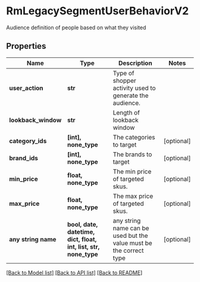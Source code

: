 # RmLegacySegmentUserBehaviorV2

Audience definition of people based on what they visited

## Properties
Name | Type | Description | Notes
------------ | ------------- | ------------- | -------------
**user_action** | **str** | Type of shopper activity used to generate the audience. | 
**lookback_window** | **str** | Length of lookback window | 
**category_ids** | **[int], none_type** | The categories to target | [optional] 
**brand_ids** | **[int], none_type** | The brands to target | [optional] 
**min_price** | **float, none_type** | The min price of targeted skus. | [optional] 
**max_price** | **float, none_type** | The max price of targeted skus. | [optional] 
**any string name** | **bool, date, datetime, dict, float, int, list, str, none_type** | any string name can be used but the value must be the correct type | [optional]

[[Back to Model list]](../README.md#documentation-for-models) [[Back to API list]](../README.md#documentation-for-api-endpoints) [[Back to README]](../README.md)



